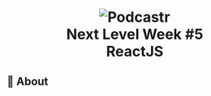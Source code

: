 <h1 align="center">
    <img alt="Podcastr" src="public/logo.svg height="100px" />
    <br>Next Level Week #5<br/>
    ReactJS
</h1>

## :pushpin: About
